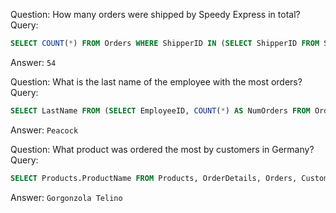 Question: How many orders were shipped by Speedy Express in total?
Query:
```sql
SELECT COUNT(*) FROM Orders WHERE ShipperID IN (SELECT ShipperID FROM Shippers WHERE ShipperName = "Speedy Express");
```
Answer: `54`

Question: What is the last name of the employee with the most orders?
Query:
```sql
SELECT LastName FROM (SELECT EmployeeID, COUNT(*) AS NumOrders FROM Orders GROUP BY EmployeeID) AS Temp LEFT JOIN Employees ON Temp.EmployeeID = Employees.EmployeeID WHERE NumOrders = (SELECT MAX(NumOrders) FROM (SELECT EmployeeID, COUNT(*) AS NumOrders FROM Orders GROUP BY EmployeeID));
```
Answer: `Peacock`

Question: What product was ordered the most by customers in Germany?
Query:
```sql
SELECT Products.ProductName FROM Products, OrderDetails, Orders, Customers WHERE Products.ProductID = OrderDetails.ProductID AND OrderDetails.OrderID = Orders.OrderID AND Orders.CustomerID = Customers.CustomerID AND Country = "Germany" GROUP BY Products.ProductID, ProductName HAVING COUNT(*) >= ALL (SELECT COUNT(*) FROM Products, OrderDetails, Orders, Customers WHERE Products.ProductID = OrderDetails.ProductID AND OrderDetails.OrderID = Orders.OrderID AND Orders.CustomerID = Customers.CustomerID AND Country = "Germany" GROUP BY Products.ProductID);
```
Answer: `Gorgonzola Telino`
